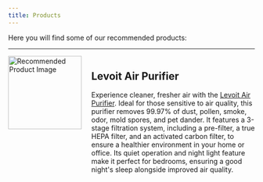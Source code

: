 ```yaml
---
title: Products
---
```


Here you will find some of our recommended products:





---
<div style="display: flex; align-items: flex-start;">
    <img src="https://levoit.com/cdn/shop/products/vital-100s-smart-true-hepa-air-purifier-295620.jpg?v=1706049812&width=768" style="width: 150px; height: 150px; margin-right: 20px;" alt="Recommended Product Image" alt="Recommended Product Image"/>
    <div>
        <h2>Levoit Air Purifier</h2>
        <p>Experience cleaner, fresher air with the <a href="https://amzn.to/3IrH0WF" target="_blank" rel="noopener noreferrer">Levoit Air Purifier</a>. Ideal for those sensitive to air quality, this purifier removes 99.97% of dust, pollen, smoke, odor, mold spores, and pet dander. It features a 3-stage filtration system, including a pre-filter, a true HEPA filter, and an activated carbon filter, to ensure a healthier environment in your home or office. Its quiet operation and night light feature make it perfect for bedrooms, ensuring a good night's sleep alongside improved air quality.</p>
        <!---<a href="https://amzn.to/3IrH0WF" target="_blank" rel="noopener noreferrer">Levoit air purifier</a>--->
    </div>
</div>